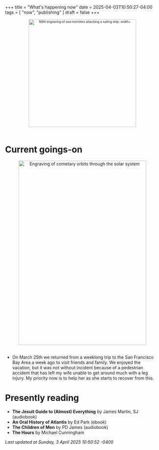 +++
title = "What's happening now"
date = 2025-04-03T10:50:27-04:00
tags = [
    "now",
    "publishing"
]
draft = false
+++
<div align="center" style="font-size:x-small"><img src="https://milkfish08.s3.amazonaws.com/photo/blog/abovethefold/1684-untitled-engraving-of-sea-monsters-attacking-a-sailing-vessel-49fa31.jpg" alt="1684 engraving of sea monsters attacking a sailing ship. width="512" height="351" title="Sea monsters attacking a sailing ship" /></div><br clear="all" />

# Current goings-on

<div align="center"><img src="https://milkfish08.s3.amazonaws.com/photo/blog/comets.jpeg" height=600 width=417 alt="Engraving of cometary orbits through the solar system" title="Comets" /></div><br clear="all" />

* On March 25th we returned from a weeklong trip to the San Francisco Bay Area a week ago to visit friends and family.
We enjoyed the vacation, but it was not without incident because of a pedestrian accident that has left my wife unable to get around much with a leg injury.
My priority now is to help her as she starts to recover from this.

# Presently reading

* __The Jesuit Guide to (Almost) Everything__ by James Martin, SJ (audiobook)
* __An Oral History of Atlantis__ by Ed Park (ebook)
* __The Children of Men__ by PD James (audiobook)
* __The Hours__ by Michael Cunningham

*Last updated at Sunday, 3 April 2025 10:50:52 -0400*
